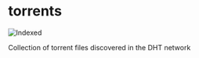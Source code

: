 torrents 
========
![Indexed](https://img.shields.io/badge/indexed-153331-blue)

Collection of torrent files discovered in the DHT network
